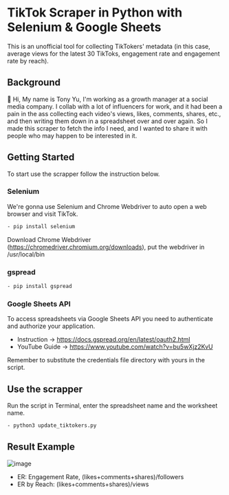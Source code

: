 # TikTok Scraper in Python with Selenium & Google Sheets
This is an unofficial tool for collecting TikTokers' metadata (in this case, average views for the latest 30 TikToks, engagement rate and engagement rate by reach).

## Background
👋 Hi, My name is Tony Yu, I'm working as a growth manager at a social media company. I collab with a lot of influencers for work, and it had been a pain in the ass collecting each video's views, likes, comments, shares, etc., and then writing them down in a spreadsheet over and over again. So I made this scraper to fetch the info I need, and I wanted to share it with people who may happen to be interested in it.

## Getting Started
To start use the scrapper follow the instruction below.

### Selenium
We're gonna use Selenium and Chrome Webdriver to auto open a web browser and visit TikTok.
```sh
- pip install selenium
```
Download Chrome Webdriver (https://chromedriver.chromium.org/downloads), put the webdriver in /usr/local/bin

### gspread
```sh
- pip install gspread
```

### Google Sheets API
To access spreadsheets via Google Sheets API you need to authenticate and authorize your application.
- Instruction -> https://docs.gspread.org/en/latest/oauth2.html
- YouTube Guide -> https://www.youtube.com/watch?v=bu5wXjz2KvU

Remember to substitute the credentials file directory with yours in the script.

## Use the scrapper
Run the script in Terminal, enter the spreadsheet name and the worksheet name.
```sh
- python3 update_tiktokers.py
```

## Result Example
![image](https://user-images.githubusercontent.com/49832190/188074532-1ffa3149-8fc3-444d-985e-8e1ff34bdec0.png)

- ER: Engagement Rate, (likes+comments+shares)/followers
- ER by Reach: (likes+comments+shares)/views

<!---
yushengnan0525/yushengnan0525 is a ✨ special ✨ repository because its `README.md` (this file) appears on your GitHub profile.
You can click the Preview link to take a look at your changes.
--->
